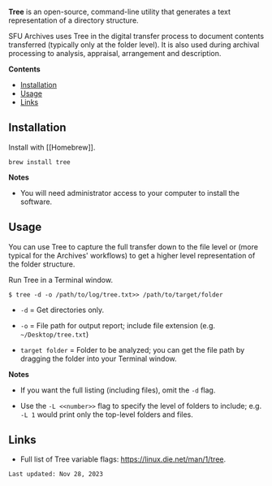 **Tree** is an open-source, command-line utility that generates a text representation of a directory structure.

SFU Archives uses Tree in the digital transfer process to document contents transferred (typically only at the folder level). It is also used during archival processing to analysis, appraisal, arrangement and description.

**Contents**
- [Installation](#installation)
- [Usage](#usage)
- [Links](#links)

## Installation
Install with [[Homebrew]].

```
brew install tree
```

**Notes**
- You will need administrator access to your computer to install the software.

## Usage
You can use Tree to capture the full transfer down to the file level or (more typical for the Archives' workflows) to get a higher level representation of the folder structure.

Run Tree in a Terminal window.

```
$ tree -d -o /path/to/log/tree.txt>> /path/to/target/folder
```

- `-d` = Get directories only.

- `-o` = File path for output report; include file extension (e.g. `~/Desktop/tree.txt`)

- `target folder` = Folder to be analyzed; you can get the file path by dragging the folder into your Terminal window.

**Notes**
- If you want the full listing (including files), omit the `-d` flag.

- Use the `-L <<number>>` flag to specify the level of folders to include; e.g. `-L 1` would print only the top-level folders and files.

## Links
- Full list of Tree variable flags: https://linux.die.net/man/1/tree.

```
Last updated: Nov 28, 2023
```

